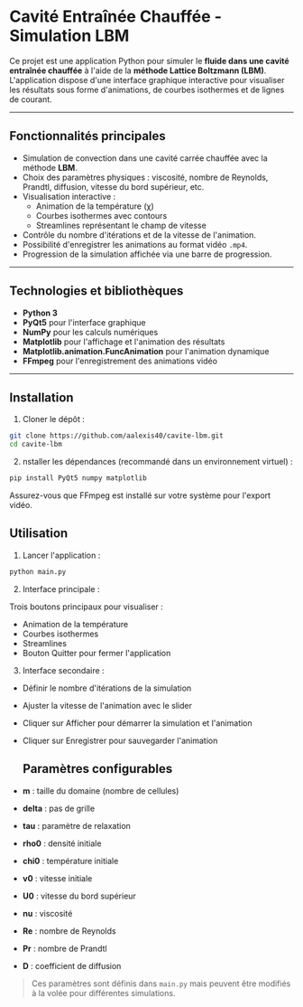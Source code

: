 # Cavité Entraînée Chauffée - Simulation LBM 

Ce projet est une application Python pour simuler le **fluide dans une cavité entraînée chauffée** à l'aide de la **méthode Lattice Boltzmann (LBM)**.  
L'application dispose d'une interface graphique interactive pour visualiser les résultats sous forme d'animations, de courbes isothermes et de lignes de courant.

---

## Fonctionnalités principales

- Simulation de convection dans une cavité carrée chauffée avec la méthode **LBM**.  
- Choix des paramètres physiques : viscosité, nombre de Reynolds, Prandtl, diffusion, vitesse du bord supérieur, etc.  
- Visualisation interactive :
  - Animation de la température (χ)  
  - Courbes isothermes avec contours  
  - Streamlines représentant le champ de vitesse  
- Contrôle du nombre d'itérations et de la vitesse de l'animation.  
- Possibilité d'enregistrer les animations au format vidéo `.mp4`.  
- Progression de la simulation affichée via une barre de progression.  

---

## Technologies et bibliothèques

- **Python 3**  
- **PyQt5** pour l'interface graphique  
- **NumPy** pour les calculs numériques  
- **Matplotlib** pour l'affichage et l'animation des résultats  
- **Matplotlib.animation.FuncAnimation** pour l'animation dynamique  
- **FFmpeg** pour l'enregistrement des animations vidéo  

---

## Installation

1. Cloner le dépôt :

```bash
git clone https://github.com/aalexis40/cavite-lbm.git
cd cavite-lbm
```

2. nstaller les dépendances (recommandé dans un environnement virtuel) :

```bash
pip install PyQt5 numpy matplotlib
```

Assurez-vous que FFmpeg est installé sur votre système pour l'export vidéo.

## Utilisation

1. Lancer l'application :
```bash
python main.py
```

2. Interface principale :

Trois boutons principaux pour visualiser :

- Animation de la température
- Courbes isothermes
- Streamlines
- Bouton Quitter pour fermer l'application

3. Interface secondaire :

- Définir le nombre d'itérations de la simulation
- Ajuster la vitesse de l'animation avec le slider
- Cliquer sur Afficher pour démarrer la simulation et l'animation
- Cliquer sur Enregistrer pour sauvegarder l'animation

  ## Paramètres configurables

- **m** : taille du domaine (nombre de cellules)  
- **delta** : pas de grille  
- **tau** : paramètre de relaxation  
- **rho0** : densité initiale  
- **chi0** : température initiale  
- **v0** : vitesse initiale  
- **U0** : vitesse du bord supérieur  
- **nu** : viscosité  
- **Re** : nombre de Reynolds  
- **Pr** : nombre de Prandtl  
- **D** : coefficient de diffusion  

> Ces paramètres sont définis dans `main.py` mais peuvent être modifiés à la volée pour différentes simulations.

